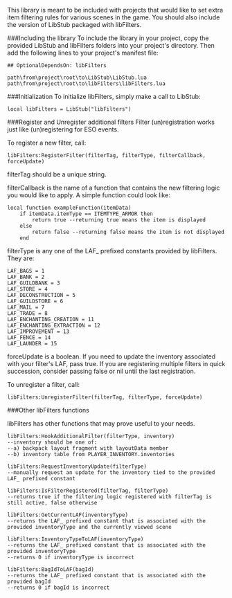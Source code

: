 This library is meant to be included with projects that would like to set extra item filtering rules for various scenes in the game. You should also include the version of LibStub packaged with libFilters.

###Including the library
To include the library in your project, copy the provided LibStub and libFilters folders into your project's directory. Then add the following lines to your project's manifest file:

    ## OptionalDependsOn: libFilters
    
    path\from\project\root\to\LibStub\LibStub.lua
    path\from\project\root\to\libFilters\libFilters.lua

###Initialization
To initialize libFilters, simply make a call to LibStub:

    local libFilters = LibStub("libFilters")
    
###Register and Unregister additional filters
Filter (un)registration works just like (un)registering for ESO events.

To register a new filter, call:

    libFilters:RegisterFilter(filterTag, filterType, filterCallback, forceUpdate)
    
filterTag should be a unique string.

filterCallback is the name of a function that contains the new filtering logic you would like to apply. A simple function could look like:

    local function exampleFunction(itemData)
        if itemData.itemType == ITEMTYPE_ARMOR then
            return true --returning true means the item is displayed
        else
            return false --returning false means the item is not displayed
        end

filterType is any one of the LAF_ prefixed constants provided by libFilters. They are:

    LAF_BAGS = 1
    LAF_BANK = 2
    LAF_GUILDBANK = 3
    LAF_STORE = 4
    LAF_DECONSTRUCTION = 5
    LAF_GUILDSTORE = 6
    LAF_MAIL = 7
    LAF_TRADE = 8
    LAF_ENCHANTING_CREATION = 11
    LAF_ENCHANTING_EXTRACTION = 12
    LAF_IMPROVEMENT = 13
    LAF_FENCE = 14
    LAF_LAUNDER = 15

forceUpdate is a boolean. If you need to update the inventory associated with your filter's LAF, pass true. If you are registering multiple filters in quick succession, consider passing false or nil until the last registration.

To unregister a filter, call:

    libFilters:UnregisterFilter(filterTag, filterType, forceUpdate)
    
###Other libFilters functions

libFilters has other functions that may prove useful to your needs.

    libFilters:HookAdditionalFilter(filterType, inventory)
    --inventory should be one of:
    --a) backpack layout fragment with layoutData member
    --b) inventory table from PLAYER_INVENTORY.inventories
    
    libFilters:RequestInventoryUpdate(filterType)
    --manually request an update for the inventory tied to the provided LAF_ prefixed constant
    
    libFilters:IsFilterRegistered(filterTag, filterType)
    --returns true if the filtering logic registered with filterTag is still active, false otherwise
    
    libFilters:GetCurrentLAF(inventoryType)
    --returns the LAF_ prefixed constant that is associated with the provided inventoryType and the currently viewed scene
    
    libFilters:InventoryTypeToLAF(inventoryType)
    --returns the LAF_ prefixed constant that is associated with the provided inventoryType
    --returns 0 if inventoryType is incorrect
    
    libFilters:BagIdToLAF(bagId)
    --returns the LAF_ prefixed constant that is associated with the provided bagId
    --returns 0 if bagId is incorrect
